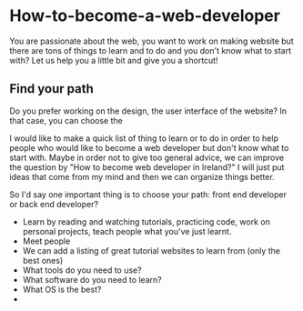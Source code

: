 # How-to-become-a-web-developer

You are passionate about the web, you want to work on making website but there are tons of things to learn and to do and you don't know what to start with? Let us help you a little bit and give you a shortcut!

## Find your path
Do you prefer working on the design, the user interface of the website? In that case, you can choose the 





I would like to make a quick list of thing to learn or to do in order to help people who would like to become a web developer but don't know what to start with. Maybe in order not to give too general advice, we can improve the question by "How to become web developer in Ireland?"
I will just put ideas that come from my mind and then we can organize things better. 

So I'd say one important thing is to choose your path: front end developer or back end developer?

- Learn by reading and watching tutorials, practicing code, work on personal projects, teach people what you've just learnt.
- Meet people
- We can add a listing of great tutorial websites to learn from (only the best ones)
- What tools do you need to use?
- What software do you need to learn?
- What OS is the best?
- 
